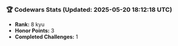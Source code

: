 ### 🏆 Codewars Stats (Updated: 2025-05-20 18:12:18 UTC)

- **Rank:** 8 kyu
- **Honor Points:** 3
- **Completed Challenges:** 1
